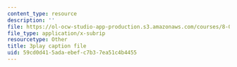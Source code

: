 ```yaml
---
content_type: resource
description: ''
file: https://ol-ocw-studio-app-production.s3.amazonaws.com/courses/8-01sc-classical-mechanics-fall-2016/59cd0d415adaebefc7b37ea51c4b4455_7x62TdS0Nn0.srt
file_type: application/x-subrip
resourcetype: Other
title: 3play caption file
uid: 59cd0d41-5ada-ebef-c7b3-7ea51c4b4455
---
```

